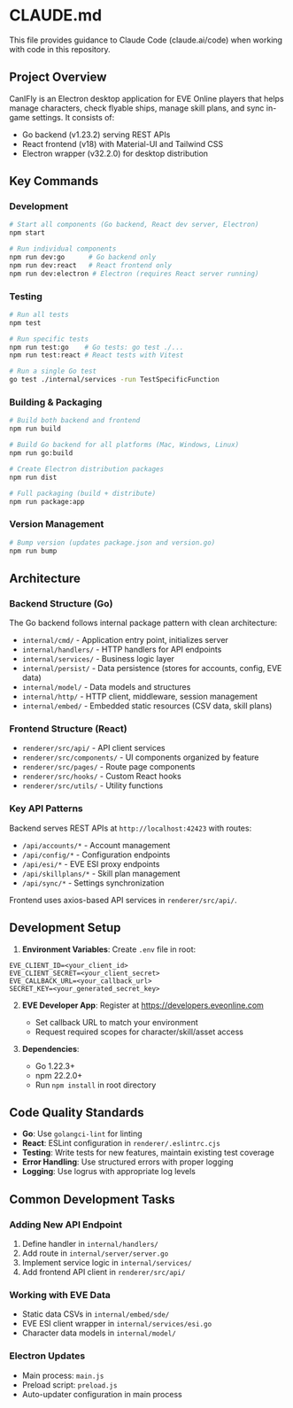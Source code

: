 # CLAUDE.md

This file provides guidance to Claude Code (claude.ai/code) when working with code in this repository.

## Project Overview

CanIFly is an Electron desktop application for EVE Online players that helps manage characters, check flyable ships, manage skill plans, and sync in-game settings. It consists of:
- Go backend (v1.23.2) serving REST APIs
- React frontend (v18) with Material-UI and Tailwind CSS
- Electron wrapper (v32.2.0) for desktop distribution

## Key Commands

### Development
```bash
# Start all components (Go backend, React dev server, Electron)
npm start

# Run individual components
npm run dev:go      # Go backend only
npm run dev:react   # React frontend only
npm run dev:electron # Electron (requires React server running)
```

### Testing
```bash
# Run all tests
npm test

# Run specific tests
npm run test:go    # Go tests: go test ./...
npm run test:react # React tests with Vitest

# Run a single Go test
go test ./internal/services -run TestSpecificFunction
```

### Building & Packaging
```bash
# Build both backend and frontend
npm run build

# Build Go backend for all platforms (Mac, Windows, Linux)
npm run go:build

# Create Electron distribution packages
npm run dist

# Full packaging (build + distribute)
npm run package:app
```

### Version Management
```bash
# Bump version (updates package.json and version.go)
npm run bump
```

## Architecture

### Backend Structure (Go)
The Go backend follows internal package pattern with clean architecture:
- `internal/cmd/` - Application entry point, initializes server
- `internal/handlers/` - HTTP handlers for API endpoints
- `internal/services/` - Business logic layer
- `internal/persist/` - Data persistence (stores for accounts, config, EVE data)
- `internal/model/` - Data models and structures
- `internal/http/` - HTTP client, middleware, session management
- `internal/embed/` - Embedded static resources (CSV data, skill plans)

### Frontend Structure (React)
- `renderer/src/api/` - API client services
- `renderer/src/components/` - UI components organized by feature
- `renderer/src/pages/` - Route page components
- `renderer/src/hooks/` - Custom React hooks
- `renderer/src/utils/` - Utility functions

### Key API Patterns
Backend serves REST APIs at `http://localhost:42423` with routes:
- `/api/accounts/*` - Account management
- `/api/config/*` - Configuration endpoints
- `/api/esi/*` - EVE ESI proxy endpoints
- `/api/skillplans/*` - Skill plan management
- `/api/sync/*` - Settings synchronization

Frontend uses axios-based API services in `renderer/src/api/`.

## Development Setup

1. **Environment Variables**: Create `.env` file in root:
```
EVE_CLIENT_ID=<your_client_id>
EVE_CLIENT_SECRET=<your_client_secret>
EVE_CALLBACK_URL=<your_callback_url>
SECRET_KEY=<your_generated_secret_key>
```

2. **EVE Developer App**: Register at https://developers.eveonline.com
   - Set callback URL to match your environment
   - Request required scopes for character/skill/asset access

3. **Dependencies**: 
   - Go 1.22.3+
   - npm 22.2.0+
   - Run `npm install` in root directory

## Code Quality Standards

- **Go**: Use `golangci-lint` for linting
- **React**: ESLint configuration in `renderer/.eslintrc.cjs`
- **Testing**: Write tests for new features, maintain existing test coverage
- **Error Handling**: Use structured errors with proper logging
- **Logging**: Use logrus with appropriate log levels

## Common Development Tasks

### Adding New API Endpoint
1. Define handler in `internal/handlers/`
2. Add route in `internal/server/server.go`
3. Implement service logic in `internal/services/`
4. Add frontend API client in `renderer/src/api/`

### Working with EVE Data
- Static data CSVs in `internal/embed/sde/`
- EVE ESI client wrapper in `internal/services/esi.go`
- Character data models in `internal/model/`

### Electron Updates
- Main process: `main.js`
- Preload script: `preload.js`
- Auto-updater configuration in main process
